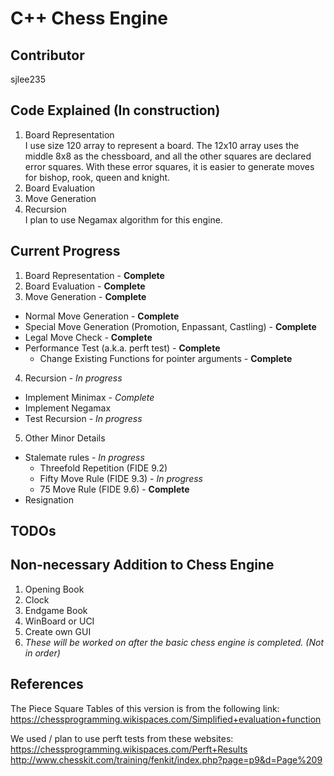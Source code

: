 # C++ Chess Engine
## Contributor
sjlee235
## Code Explained (In construction)
1. Board Representation  
I use size 120 array to represent a board. The 12x10 array uses the middle 8x8 as the chessboard, and all the other squares are declared error squares. With these error squares, it is easier to generate moves for bishop, rook, queen and knight.
2. Board Evaluation  
3. Move Generation  
4. Recursion  
I plan to use Negamax algorithm for this engine.

## Current Progress
1. Board Representation - **Complete**  
2. Board Evaluation - **Complete**  
3. Move Generation - **Complete**  
  - Normal Move Generation - **Complete**  
  - Special Move Generation (Promotion, Enpassant, Castling) - **Complete**
  - Legal Move Check - **Complete**  
  - Performance Test (a.k.a. perft test) - **Complete**  
    - Change Existing Functions for pointer arguments - **Complete**  
4. Recursion - *In progress*  
  - Implement Minimax - *Complete*  
  - Implement Negamax
  - Test Recursion - *In progress*  
5. Other Minor Details  
  - Stalemate rules - *In progress*  
    - Threefold Repetition (FIDE 9.2)
    - Fifty Move Rule (FIDE 9.3) - *In progress*  
    - 75 Move Rule (FIDE 9.6) - **Complete**  
  - Resignation  

## TODOs  

## Non-necessary Addition to Chess Engine
1. Opening Book  
2. Clock  
3. Endgame Book  
4. WinBoard or UCI  
5. Create own GUI  
6. *These will be worked on after the basic chess engine is completed. (Not in order)*  

## References  
The Piece Square Tables of this version is from the following link:   https://chessprogramming.wikispaces.com/Simplified+evaluation+function  

We used / plan to use perft tests from these websites:  
https://chessprogramming.wikispaces.com/Perft+Results  
http://www.chesskit.com/training/fenkit/index.php?page=p9&d=Page%209
